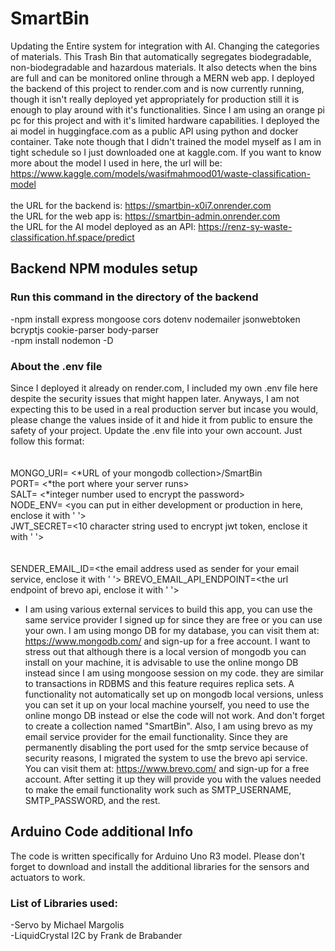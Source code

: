 # SmartBin
Updating the Entire system for integration with AI. Changing the categories of materials. This Trash Bin that automatically segregates biodegradable, non-biodegradable and hazardous materials. It also detects when the bins are full and can be monitored online through a MERN web app. I deployed the backend of this project to render.com and is now currently running, though it isn't really deployed yet appropriately for production still it is enough to play around with it's functionalities. Since I am using an orange pi pc for this project and with it's limited hardware capabilities. I deployed the ai model in huggingface.com as a public API using python and docker container. Take note though that I didn't trained the model myself as I am in tight schedule so I just downloaded one at kaggle.com. If you want to know more about the model I used in here, the url will be: https://www.kaggle.com/models/wasifmahmood01/waste-classification-model
\
\
the URL for the backend is: https://smartbin-x0i7.onrender.com
\
the URL for the web app is: https://smartbin-admin.onrender.com
\
the URL for the AI model deployed as an API: https://renz-sy-waste-classification.hf.space/predict

## Backend NPM modules setup
### Run this command in the directory of the backend
-npm install express  mongoose cors  dotenv nodemailer jsonwebtoken bcryptjs cookie-parser body-parser \
-npm install nodemon -D

### About the .env file
Since I deployed it already on render.com, I included my own .env file here despite the security issues that might happen later. Anyways, I am not expecting this to be used in a real production server but incase you would, please change the values inside of it and hide it from public to ensure the safety of your project. Update the .env file into your own account. Just follow this format: \
\
\
MONGO_URI= <*URL of your mongodb collection>/SmartBin \
PORT= <*the port where your server runs> \
SALT= <*integer number used to encrypt the password> \
NODE_ENV= <you can put in either development or production in here, enclose it with '     '> \
JWT_SECRET=<10 character string used to encrypt jwt token, enclose it with '     '> \
\
\
SENDER_EMAIL_ID=<the email address used as sender for your email service, enclose it with '     '> 
BREVO_EMAIL_API_ENDPOINT=<the url endpoint of brevo api, enclose it with '     '> 

* I am using various external services to build this app, you can use the same service provider I signed up for since they are free or you can use your own. I am using mongo DB for my database, you can visit them at: https://www.mongodb.com/ and sign-up for a free account. I want to stress out that although there is a local version of mongodb you can install on your machine, it is advisable to use the online mongo DB instead since I am using mongoose session on my code. they are similar to transactions in RDBMS and this feature requires replica sets. A functionality not automatically set up on mongodb local versions, unless you can set it up on your local machine yourself, you need to use the online mongo DB instead or else the code will not work. And don't forget to create a collection named "SmartBin". Also, I am using brevo as my email service provider for the email functionality. Since they are permanently disabling the port used for the smtp service because of security reasons, I migrated the system to use the brevo api service. You can visit them at: https://www.brevo.com/ and sign-up for a free account. After setting it up they will provide you with the values needed to make the email functionality work such as SMTP_USERNAME, SMTP_PASSWORD, and the rest.

## Arduino Code additional Info
The code is written specifically for Arduino Uno R3 model. Please don't forget to download and install the additional libraries for the sensors and actuators to work.
### List of Libraries used:
-Servo by Michael Margolis \
-LiquidCrystal I2C by Frank de Brabander